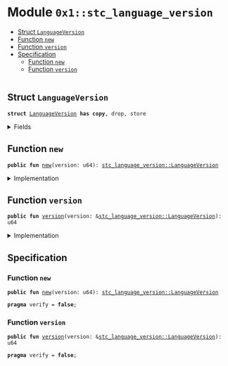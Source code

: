 
<a id="0x1_stc_language_version"></a>

# Module `0x1::stc_language_version`



-  [Struct `LanguageVersion`](#0x1_stc_language_version_LanguageVersion)
-  [Function `new`](#0x1_stc_language_version_new)
-  [Function `version`](#0x1_stc_language_version_version)
-  [Specification](#@Specification_0)
    -  [Function `new`](#@Specification_0_new)
    -  [Function `version`](#@Specification_0_version)


<pre><code></code></pre>



<a id="0x1_stc_language_version_LanguageVersion"></a>

## Struct `LanguageVersion`



<pre><code><b>struct</b> <a href="stc_language_version.md#0x1_stc_language_version_LanguageVersion">LanguageVersion</a> <b>has</b> <b>copy</b>, drop, store
</code></pre>



<details>
<summary>Fields</summary>


<dl>
<dt>
<code>major: u64</code>
</dt>
<dd>

</dd>
</dl>


</details>

<a id="0x1_stc_language_version_new"></a>

## Function `new`



<pre><code><b>public</b> <b>fun</b> <a href="stc_language_version.md#0x1_stc_language_version_new">new</a>(version: u64): <a href="stc_language_version.md#0x1_stc_language_version_LanguageVersion">stc_language_version::LanguageVersion</a>
</code></pre>



<details>
<summary>Implementation</summary>


<pre><code><b>public</b> <b>fun</b> <a href="stc_language_version.md#0x1_stc_language_version_new">new</a>(version: u64): <a href="stc_language_version.md#0x1_stc_language_version_LanguageVersion">LanguageVersion</a> {
    <a href="stc_language_version.md#0x1_stc_language_version_LanguageVersion">LanguageVersion</a> { major: version }
}
</code></pre>



</details>

<a id="0x1_stc_language_version_version"></a>

## Function `version`



<pre><code><b>public</b> <b>fun</b> <a href="stc_language_version.md#0x1_stc_language_version_version">version</a>(version: &<a href="stc_language_version.md#0x1_stc_language_version_LanguageVersion">stc_language_version::LanguageVersion</a>): u64
</code></pre>



<details>
<summary>Implementation</summary>


<pre><code><b>public</b> <b>fun</b> <a href="stc_language_version.md#0x1_stc_language_version_version">version</a>(version: &<a href="stc_language_version.md#0x1_stc_language_version_LanguageVersion">LanguageVersion</a>): u64 {
    version.major
}
</code></pre>



</details>

<a id="@Specification_0"></a>

## Specification


<a id="@Specification_0_new"></a>

### Function `new`


<pre><code><b>public</b> <b>fun</b> <a href="stc_language_version.md#0x1_stc_language_version_new">new</a>(version: u64): <a href="stc_language_version.md#0x1_stc_language_version_LanguageVersion">stc_language_version::LanguageVersion</a>
</code></pre>




<pre><code><b>pragma</b> verify = <b>false</b>;
</code></pre>



<a id="@Specification_0_version"></a>

### Function `version`


<pre><code><b>public</b> <b>fun</b> <a href="stc_language_version.md#0x1_stc_language_version_version">version</a>(version: &<a href="stc_language_version.md#0x1_stc_language_version_LanguageVersion">stc_language_version::LanguageVersion</a>): u64
</code></pre>




<pre><code><b>pragma</b> verify = <b>false</b>;
</code></pre>


[move-book]: https://starcoin.dev/move/book/SUMMARY

